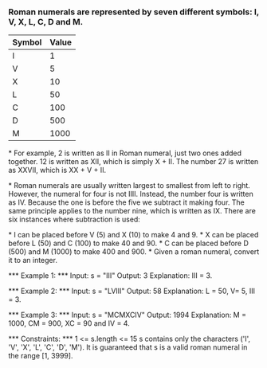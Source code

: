 ### Roman numerals are represented by seven different symbols: I, V, X, L, C, D and M.

| Symbol | Value  |
|--------|--------|
|   I    |   1    |
|   V    |   5    |
|   X    |   10   |  
|   L    |   50   |
|   C    |   100  |
|   D    |   500  |
|   M    |   1000 |

\* For example, 2 is written as II in Roman numeral, just two ones added together. 12 is written as XII, which is simply X + II. The number 27 is written as XXVII, which is XX + V + II.

\* Roman numerals are usually written largest to smallest from left to right. However, the numeral for four is not IIII. Instead, the number four is written as IV. Because the one is before the five we subtract it making four. The same principle applies to the number nine, which is written as IX. There are six instances where subtraction is used:

\* I can be placed before V (5) and X (10) to make 4 and 9. 
\* X can be placed before L (50) and C (100) to make 40 and 90. 
\* C can be placed before D (500) and M (1000) to make 400 and 900.
\* Given a roman numeral, convert it to an integer.


*** Example 1: ***
Input: s = "III"
Output: 3
Explanation: III = 3.

*** Example 2: ***
Input: s = "LVIII"
Output: 58
Explanation: L = 50, V= 5, III = 3.

*** Example 3: ***
Input: s = "MCMXCIV"
Output: 1994
Explanation: M = 1000, CM = 900, XC = 90 and IV = 4.

*** Constraints: ***
1 <= s.length <= 15
s contains only the characters ('I', 'V', 'X', 'L', 'C', 'D', 'M').
It is guaranteed that s is a valid roman numeral in the range [1, 3999].
